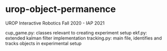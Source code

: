 # urop-object-permanence
UROP Interactive Robotics Fall 2020 - IAP 2021

cup_game.py: classes relevant to creating experiment setup
ekf.py: extended kalman filter implementation 
tracking.py: main file, identifies and tracks objects in experimental setup
